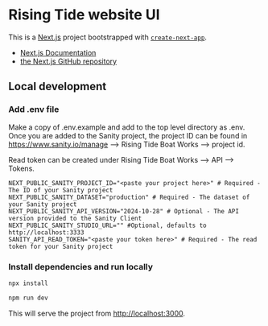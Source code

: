 # Rising Tide website UI

This is a [Next.js](https://nextjs.org) project bootstrapped with [`create-next-app`](https://nextjs.org/docs/app/api-reference/cli/create-next-app).

- [Next.js Documentation](https://nextjs.org/docs)
- [the Next.js GitHub repository](https://github.com/vercel/next.js)

## Local development

### Add .env file
Make a copy of .env.example and add to the top level directory as .env. Once you are added to the Sanity project, the project ID can be found in https://www.sanity.io/manage --> Rising Tide Boat Works --> project id.

Read token can be created under Rising Tide Boat Works --> API --> Tokens.

```
NEXT_PUBLIC_SANITY_PROJECT_ID="<paste your project here>" # Required - The ID of your Sanity project
NEXT_PUBLIC_SANITY_DATASET="production" # Required - The dataset of your Sanity project
NEXT_PUBLIC_SANITY_API_VERSION="2024-10-28" # Optional - The API version provided to the Sanity Client
NEXT_PUBLIC_SANITY_STUDIO_URL="" #Optional, defaults to http://localhost:3333
SANITY_API_READ_TOKEN="<paste your token here>" # Required - The read token for your Sanity project
```

### Install dependencies and run locally
```bash
npx install
```

```bash
npm run dev
```

This will serve the project from [http://localhost:3000](http://localhost:3000).
